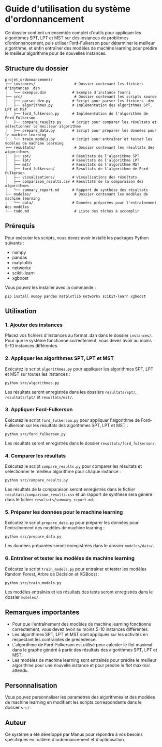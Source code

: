 # Guide d'utilisation du système d'ordonnancement

Ce dossier contient un ensemble complet d'outils pour appliquer les algorithmes SPT, LPT et MST sur des instances de problèmes d'ordonnancement, puis utiliser Ford-Fulkerson pour déterminer le meilleur algorithme, et enfin entraîner des modèles de machine learning pour prédire le meilleur algorithme pour de nouvelles instances.

## Structure du dossier

```
projet_ordonnancement/
├── instances/                  # Dossier contenant les fichiers d'instances .dzn
│   └── exemple.dzn            # Exemple d'instance fourni
├── src/                        # Dossier contenant les scripts source
│   ├── parser_dzn.py          # Script pour parser les fichiers .dzn
│   ├── algorithmes.py         # Implémentation des algorithmes SPT, LPT et MST
│   ├── ford_fulkerson.py      # Implémentation de l'algorithme de Ford-Fulkerson
│   ├── compare_results.py     # Script pour comparer les résultats et sélectionner le meilleur algorithme
│   ├── prepare_data.py        # Script pour préparer les données pour le machine learning
│   └── train_models.py        # Script pour entraîner et tester les modèles de machine learning
├── resultats/                  # Dossier contenant les résultats des algorithmes
│   ├── spt/                   # Résultats de l'algorithme SPT
│   ├── lpt/                   # Résultats de l'algorithme LPT
│   ├── mst/                   # Résultats de l'algorithme MST
│   ├── ford_fulkerson/        # Résultats de l'algorithme de Ford-Fulkerson
│   ├── visualisations/        # Visualisations des résultats
│   ├── comparison_results.csv # Résultats de la comparaison des algorithmes
│   └── summary_report.md      # Rapport de synthèse des résultats
├── modeles/                    # Dossier contenant les modèles de machine learning
│   └── data/                  # Données préparées pour l'entraînement des modèles
└── todo.md                     # Liste des tâches à accomplir
```

## Prérequis

Pour exécuter les scripts, vous devez avoir installé les packages Python suivants :
- numpy
- pandas
- matplotlib
- networkx
- scikit-learn
- xgboost

Vous pouvez les installer avec la commande :
```
pip install numpy pandas matplotlib networkx scikit-learn xgboost
```

## Utilisation

### 1. Ajouter des instances

Placez vos fichiers d'instances au format .dzn dans le dossier `instances/`. Pour que le système fonctionne correctement, vous devez avoir au moins 5-10 instances différentes.

### 2. Appliquer les algorithmes SPT, LPT et MST

Exécutez le script `algorithmes.py` pour appliquer les algorithmes SPT, LPT et MST sur toutes les instances :
```
python src/algorithmes.py
```

Les résultats seront enregistrés dans les dossiers `resultats/spt/`, `resultats/lpt/` et `resultats/mst/`.

### 3. Appliquer Ford-Fulkerson

Exécutez le script `ford_fulkerson.py` pour appliquer l'algorithme de Ford-Fulkerson sur les résultats des algorithmes SPT, LPT et MST :
```
python src/ford_fulkerson.py
```

Les résultats seront enregistrés dans le dossier `resultats/ford_fulkerson/`.

### 4. Comparer les résultats

Exécutez le script `compare_results.py` pour comparer les résultats et sélectionner le meilleur algorithme pour chaque instance :
```
python src/compare_results.py
```

Les résultats de la comparaison seront enregistrés dans le fichier `resultats/comparison_results.csv` et un rapport de synthèse sera généré dans le fichier `resultats/summary_report.md`.

### 5. Préparer les données pour le machine learning

Exécutez le script `prepare_data.py` pour préparer les données pour l'entraînement des modèles de machine learning :
```
python src/prepare_data.py
```

Les données préparées seront enregistrées dans le dossier `modeles/data/`.

### 6. Entraîner et tester les modèles de machine learning

Exécutez le script `train_models.py` pour entraîner et tester les modèles Random Forest, Arbre de Décision et XGBoost :
```
python src/train_models.py
```

Les modèles entraînés et les résultats des tests seront enregistrés dans le dossier `modeles/`.

## Remarques importantes

- Pour que l'entraînement des modèles de machine learning fonctionne correctement, vous devez avoir au moins 5-10 instances différentes.
- Les algorithmes SPT, LPT et MST sont appliqués sur les activités en respectant les contraintes de précédence.
- L'algorithme de Ford-Fulkerson est utilisé pour calculer le flot maximal dans le graphe généré à partir des résultats des algorithmes SPT, LPT et MST.
- Les modèles de machine learning sont entraînés pour prédire le meilleur algorithme pour une nouvelle instance et pour prédire le flot maximal attendu.

## Personnalisation

Vous pouvez personnaliser les paramètres des algorithmes et des modèles de machine learning en modifiant les scripts correspondants dans le dossier `src/`.

## Auteur

Ce système a été développé par Manus pour répondre à vos besoins spécifiques en matière d'ordonnancement et d'optimisation.
